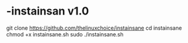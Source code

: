 # -instainsan v1.0
git clone https://github.com/thelinuxchoice/instainsane
cd instainsane
chmod +x instainsane.sh
sudo ./instainsane.sh
